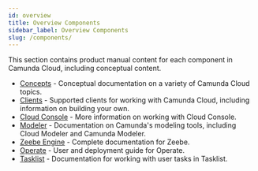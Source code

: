 ```yaml
---
id: overview
title: Overview Components
sidebar_label: Overview Components
slug: /components/
---
```


This section contains product manual content for each component in Camunda Cloud, including conceptual content.

- [Concepts](concepts/what-is-camunda-cloud.md) - Conceptual documentation on a variety of Camunda Cloud topics.
- [Clients](clients/overview.md) - Supported clients for working with Camunda Cloud, including information on building your own.
- [Cloud Console](cloud-console/introduction.md) - More information on working with Cloud Console.
- [Modeler](modeler/overview.md) - Documentation on Camunda's modeling tools, including Cloud Modeler and Camunda Modeler.
- [Zeebe Engine](zeebe/zeebe-overview.md) - Complete documentation for Zeebe. 
- [Operate](operate/index.md) - User and deployment guide for Operate.
- [Tasklist](tasklist/introduction.md) - Documentation for working with user tasks in Tasklist.
